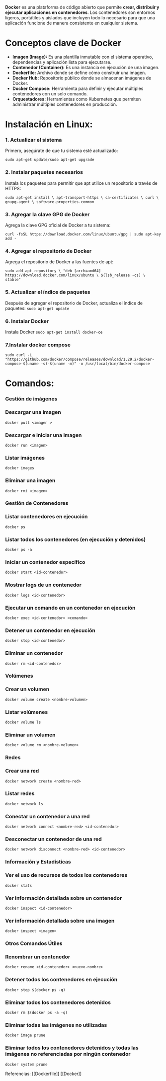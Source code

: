 **Docker** es una plataforma de código abierto que permite **crear, distribuir y ejecutar aplicaciones en contenedores**. Los contenedores son entornos ligeros, portátiles y aislados que incluyen todo lo necesario para que una aplicación funcione de manera consistente en cualquier sistema.

# **Conceptos clave de Docker** 

- **Imagen (Image):** Es una plantilla inmutable con el sistema operativo, dependencias y aplicación lista para ejecutarse.
- **Contenedor (Container):** Es una instancia en ejecución de una imagen.
- **Dockerfile:** Archivo donde se define cómo construir una imagen.
- **Docker Hub:** Repositorio público donde se almacenan imágenes de Docker.
- **Docker Compose:** Herramienta para definir y ejecutar múltiples contenedores con un solo comando.
- **Orquestadores:** Herramientas como Kubernetes que permiten administrar múltiples contenedores en producción.

# **Instalación en Linux:**
### **1. Actualizar el sistema**
Primero, asegúrate de que tu sistema esté actualizado:

`sudo apt-get update/sudo apt-get upgrade`
### **2. Instalar paquetes necesarios**
Instala los paquetes para permitir que apt utilice un repositorio a través de HTTPS:

`sudo apt-get install \ apt-transport-https \ ca-certificates \ curl \ gnupg-agent \ software-properties-common`
### **3. Agregar la clave GPG de Docker**
Agrega la clave GPG oficial de Docker a tu sistema:

`curl -fsSL https://download.docker.com/linux/ubuntu/gpg | sudo apt-key add -`
### **4. Agregar el repositorio de Docker**
Agrega el repositorio de Docker a las fuentes de apt:

`sudo add-apt-repository \ "deb [arch=amd64] https://download.docker.com/linux/ubuntu \ $(lsb_release -cs) \ stable"`
### **5. Actualizar el índice de paquetes**
Después de agregar el repositorio de Docker, actualiza el índice de paquetes:
`sudo apt-get update`
### **6. Instalar Docker**
Instala Docker
`sudo apt-get install docker-ce`
### **7.Instalar docker compose**
`sudo curl -L "https://github.com/docker/compose/releases/download/1.29.2/docker-compose-$(uname -s)-$(uname -m)" -o /usr/local/bin/docker-compose`

# **Comandos:**
### **Gestión de imágenes**
### Descargar una imagen
`docker pull <imagen >`
### Descargar e iniciar una imagen
`docker run <imagen>` 
### Listar imágenes
`docker images`
### Eliminar una imagen
`docker rmi <imagen>`
### **Gestión de Contenedores**
### Listar contenedores en ejecución
`docker ps`
### Listar todos los contenedores (en ejecución y detenidos)
`docker ps -a`
### Iniciar un contenedor específico
`docker start <id-contenedor>`
### Mostrar logs de un contenedor
`docker logs <id-contenedor>`
### Ejecutar un comando en un contenedor en ejecución
`docker exec <id-contenedor> <comando>`
### Detener un contenedor en ejecución
`docker stop <id-contenedor>`
### Eliminar un contenedor
`docker rm <id-contenedor>`
### **Volúmenes**
### Crear un volumen
`docker volume create <nombre-volumen>`
### Listar volúmenes
`docker volume ls`
### Eliminar un volumen
`docker volume rm <nombre-volumen>`
### **Redes**
### Crear una red
`docker network create <nombre-red>`
### Listar redes
`docker network ls`
### Conectar un contenedor a una red
`docker network connect <nombre-red> <id-contenedor>`
### Desconectar un contenedor de una red
`docker network disconnect <nombre-red> <id-contenedor>`
### **Información y Estadísticas**

### Ver el uso de recursos de todos los contenedores
`docker stats`
### Ver información detallada sobre un contenedor
`docker inspect <id-contenedor>`
### Ver información detallada sobre una imagen
`docker inspect <imagen>`
### **Otros Comandos Útiles**
### Renombrar un contenedor
`docker rename <id-contenedor> <nuevo-nombre>`
### Detener todos los contenedores en ejecución
`docker stop $(docker ps -q)`
### Eliminar todos los contenedores detenidos
`docker rm $(docker ps -a -q)`
### Eliminar todas las imágenes no utilizadas
`docker image prune`
### Eliminar todos los contenedores detenidos y todas las imágenes no referenciadas por ningún contenedor
`docker system prune`

Referencias:
[[Dockerfile]]
[[Docker]]